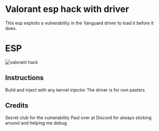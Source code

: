 # Valorant esp hack with driver

This esp exploits a vulnerability in the Vanguard driver to load it before it does.
# ESP
![valorant hack](https://i.imgur.com/fRkZoDf.png)

## Instructions
Build and inject with any kernel injector
The driver is for non pasters

## Credits

Secret club for the vulnerability
Paul over at Discord for always sticking around and helping me debug
